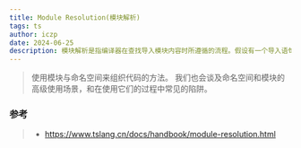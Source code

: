 ```yaml
---
title: Module Resolution(模块解析)
tags: ts
author: iczp
date: 2024-06-25
description: 模块解析是指编译器在查找导入模块内容时所遵循的流程。假设有一个导入语句 import { a } from "moduleA"; 为了去检查任何对 a的使用，编译器需要准确的知道它表示什么，并且需要检查它的定义moduleA。
---
```


> 使用模块与命名空间来组织代码的方法。 我们也会谈及命名空间和模块的高级使用场景，和在使用它们的过程中常见的陷阱。

### 参考

> - https://www.tslang.cn/docs/handbook/module-resolution.html
